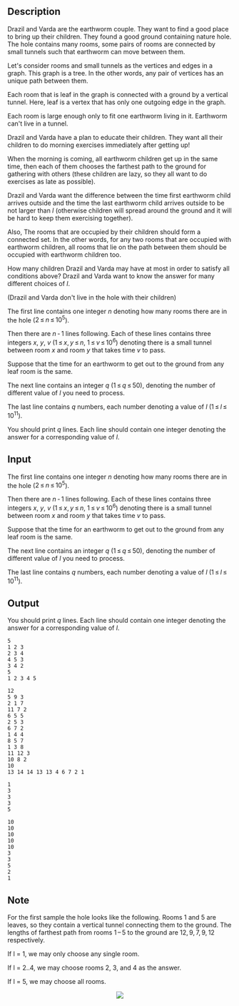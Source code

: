 ## Description

<div><p>Drazil and Varda are the earthworm couple. They want to find a good place to bring up their children. They found a good ground containing nature hole. The hole contains many rooms, some pairs of rooms are connected by small tunnels such that earthworm can move between them.</p><p>Let's consider rooms and small tunnels as the vertices and edges in a graph. This graph is a <span class="tex-font-style-underline">tree</span>. In the other words, any pair of vertices has an unique path between them.</p><p>Each room that is <span class="tex-font-style-underline">leaf</span> in the graph is connected with a ground by a vertical tunnel. Here, <span class="tex-font-style-underline">leaf</span> is a vertex that has only one outgoing edge in the graph.</p><p>Each room is large enough only to fit one earthworm living in it. Earthworm can't live in a tunnel.</p><p>Drazil and Varda have a plan to educate their children. They want all their children to do morning exercises immediately after getting up!</p><p>When the morning is coming, all earthworm children get up in the same time, then each of them chooses the <span class="tex-font-style-bf">farthest</span> path to the ground for gathering with others (these children are lazy, so they all want to do exercises as late as possible).</p><p>Drazil and Varda want the difference between the time first earthworm child arrives outside and the time the last earthworm child arrives outside to be not larger than <span class="tex-span"><i>l</i></span> (otherwise children will spread around the ground and it will be hard to keep them exercising together).</p><p>Also, The rooms that are occupied by their children should form a <span class="tex-font-style-underline">connected</span> set. In the other words, for any two rooms that are occupied with earthworm children, all rooms that lie on the path between them should be occupied with earthworm children too.</p><p>How many children Drazil and Varda may have at most in order to satisfy all conditions above? Drazil and Varda want to know the answer for many different choices of <span class="tex-span"><i>l</i></span>.</p><p>(Drazil and Varda don't live in the hole with their children)</p></div><div class="input-specification"><p>The first line contains one integer <span class="tex-span"><i>n</i></span> denoting how many rooms there are in the hole (<span class="tex-span">2 ≤ <i>n</i> ≤ 10<sup class="upper-index">5</sup></span>).</p><p>Then there are <span class="tex-span"><i>n</i> - 1</span> lines following. Each of these lines contains three integers <span class="tex-span"><i>x</i></span>, <span class="tex-span"><i>y</i></span>, <span class="tex-span"><i>v</i></span> (<span class="tex-span">1 ≤ <i>x</i>, <i>y</i> ≤ <i>n</i></span>, <span class="tex-span">1 ≤ <i>v</i> ≤ 10<sup class="upper-index">6</sup></span>) denoting there is a small tunnel between room <span class="tex-span"><i>x</i></span> and room <span class="tex-span"><i>y</i></span> that takes time <span class="tex-span"><i>v</i></span> to pass. </p><p>Suppose that the time for an earthworm to get out to the ground from any leaf room is the same.</p><p>The next line contains an integer <span class="tex-span"><i>q</i></span> (<span class="tex-span">1 ≤ <i>q</i> ≤ 50</span>), denoting the number of different value of <span class="tex-span"><i>l</i></span> you need to process.</p><p>The last line contains <span class="tex-span"><i>q</i></span> numbers, each number denoting a value of <span class="tex-span"><i>l</i></span> (<span class="tex-span">1 ≤ <i>l</i> ≤ 10<sup class="upper-index">11</sup></span>).</p></div><div class="output-specification"><p>You should print <span class="tex-span"><i>q</i></span> lines. Each line should contain one integer denoting the answer for a corresponding value of <span class="tex-span"><i>l</i></span>.</p></div>

## Input

<p>The first line contains one integer <span class="tex-span"><i>n</i></span> denoting how many rooms there are in the hole (<span class="tex-span">2 ≤ <i>n</i> ≤ 10<sup class="upper-index">5</sup></span>).</p><p>Then there are <span class="tex-span"><i>n</i> - 1</span> lines following. Each of these lines contains three integers <span class="tex-span"><i>x</i></span>, <span class="tex-span"><i>y</i></span>, <span class="tex-span"><i>v</i></span> (<span class="tex-span">1 ≤ <i>x</i>, <i>y</i> ≤ <i>n</i></span>, <span class="tex-span">1 ≤ <i>v</i> ≤ 10<sup class="upper-index">6</sup></span>) denoting there is a small tunnel between room <span class="tex-span"><i>x</i></span> and room <span class="tex-span"><i>y</i></span> that takes time <span class="tex-span"><i>v</i></span> to pass. </p><p>Suppose that the time for an earthworm to get out to the ground from any leaf room is the same.</p><p>The next line contains an integer <span class="tex-span"><i>q</i></span> (<span class="tex-span">1 ≤ <i>q</i> ≤ 50</span>), denoting the number of different value of <span class="tex-span"><i>l</i></span> you need to process.</p><p>The last line contains <span class="tex-span"><i>q</i></span> numbers, each number denoting a value of <span class="tex-span"><i>l</i></span> (<span class="tex-span">1 ≤ <i>l</i> ≤ 10<sup class="upper-index">11</sup></span>).</p>

## Output

<p>You should print <span class="tex-span"><i>q</i></span> lines. Each line should contain one integer denoting the answer for a corresponding value of <span class="tex-span"><i>l</i></span>.</p>





```input1
5
1 2 3
2 3 4
4 5 3
3 4 2
5
1 2 3 4 5

```




```input2
12
5 9 3
2 1 7
11 7 2
6 5 5
2 5 3
6 7 2
1 4 4
8 5 7
1 3 8
11 12 3
10 8 2
10
13 14 14 13 13 4 6 7 2 1

```




```output1
1
3
3
3
5

```




```output2
10
10
10
10
10
3
3
5
2
1

```



## Note

<p>For the first sample the hole looks like the following. Rooms 1 and 5 are leaves, so they contain a vertical tunnel connecting them to the ground. The lengths of farthest path from rooms <span class="tex-span">1 – 5</span> to the ground are <span class="tex-span">12, 9, 7, 9, 12</span> respectively. </p><p>If l = 1, we may only choose any single room. </p><p>If l = 2..4, we may choose rooms 2, 3, and 4 as the answer. </p><p>If l = 5, we may choose all rooms.</p><center><img class="tex-graphics" src="file://FFKhOt4Y.png" style="max-width: 100.0%;max-height: 100.0%;"></center>
